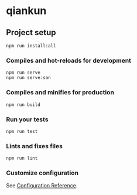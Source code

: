 # qiankun

## Project setup
```
npm run install:all
```

### Compiles and hot-reloads for development
```
npm run serve
npm run serve:san
```

### Compiles and minifies for production
```
npm run build
```

### Run your tests
```
npm run test
```

### Lints and fixes files
```
npm run lint
```

### Customize configuration
See [Configuration Reference](https://cli.vuejs.org/config/).
